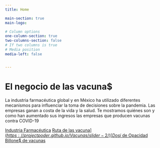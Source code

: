 ```yaml
---
title: Home

main-section: true
main-logo:

# Column options
one-column-section: true
two-columns-section: false
# If two columns is true
# Media position
media-left: false


---
```

# El negocio de las vacuna$
La industria farmacéutica global y en México ha utilizado diferentes mecanismos para influenciar la toma de decisiones sobre la pandemia. Las empresas ganan a costa de la vida y la salud. Te mostramos quiénes son y como han aumentado sus ingresos las empresas que producen vacunas contra COVID-19

[Industria Farmacéutica](https://projectpoder.github.io/Vacunas/slider/)
[Ruta de las vacuna$](https://projectpoder.github.io/Vacunas/slider-2/)
[Dosi$ de Opacidad](https://projectpoder.github.io/Vacunas/visualization/#slide-1)
[Billone$ de vacunas](https://projectpoder.github.io/Vacunas/posts/)




